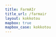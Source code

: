 ```yaml
---
title: FarmAIr
title_url: /farmair
layout: kokkotou
mapbox: true
mapbox_case: kokkotou
---
```

